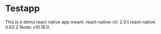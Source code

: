 # Testapp
This is a demo react native app meant. 
react-native-cli: 2.0.1
react-native: 0.62.2
Node: v10.18.0.

